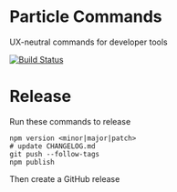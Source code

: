 # Particle Commands 
UX-neutral commands for developer tools

[![Build Status](https://circleci.com/gh/particle-iot/particle-commands.svg?style=shield)](https://app.circleci.com/pipelines/github/particle-iot/particle-commands)

# Release

Run these commands to release
```
npm version <minor|major|patch>
# update CHANGELOG.md
git push --follow-tags
npm publish
```

Then create a GitHub release

